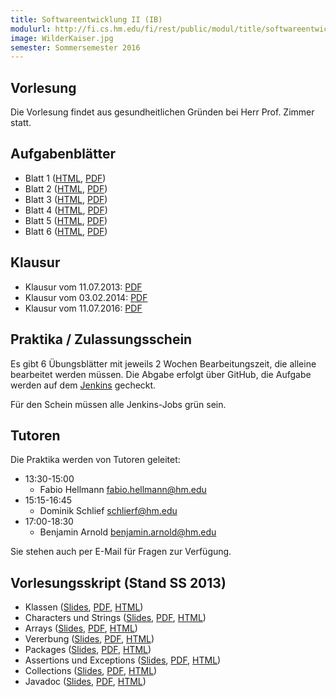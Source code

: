 ```yaml
---
title: Softwareentwicklung II (IB)
modulurl: http://fi.cs.hm.edu/fi/rest/public/modul/title/softwareentwicklungiiib
image: WilderKaiser.jpg
semester: Sommersemester 2016
---
```


<div class="row">
<div class="span6">

## Vorlesung

Die Vorlesung findet aus gesundheitlichen Gründen bei Herr Prof. Zimmer statt.

## Aufgabenblätter

-   Blatt 1
    ([HTML](https://dl.dropboxusercontent.com/u/13563262/lectures/seiiib/html/Blatt1.html),
    [PDF](https://dl.dropboxusercontent.com/u/13563262/lectures/seiiib/pdf/Blatt1.pdf))
-   Blatt 2
    ([HTML](https://dl.dropboxusercontent.com/u/13563262/lectures/seiiib/html/Blatt2.html),
    [PDF](https://dl.dropboxusercontent.com/u/13563262/lectures/seiiib/pdf/Blatt2.pdf))
-   Blatt 3
    ([HTML](https://dl.dropboxusercontent.com/u/13563262/lectures/seiiib/html/Blatt3.html),
    [PDF](https://dl.dropboxusercontent.com/u/13563262/lectures/seiiib/pdf/Blatt3.pdf))
-   Blatt 4
    ([HTML](https://dl.dropboxusercontent.com/u/13563262/lectures/seiiib/html/Blatt4.html),
    [PDF](https://dl.dropboxusercontent.com/u/13563262/lectures/seiiib/pdf/Blatt4.pdf))
-   Blatt 5
    ([HTML](https://dl.dropboxusercontent.com/u/13563262/lectures/seiiib/html/Blatt5.html),
    [PDF](https://dl.dropboxusercontent.com/u/13563262/lectures/seiiib/pdf/Blatt5.pdf))
-   Blatt 6
    ([HTML](https://dl.dropboxusercontent.com/u/13563262/lectures/seiiib/html/Blatt6.html),
    [PDF](https://dl.dropboxusercontent.com/u/13563262/lectures/seiiib/pdf/Blatt6.pdf))

## Klausur

-   Klausur vom 11.07.2013: [PDF](https://dl.dropboxusercontent.com/u/13563262/lectures/seiiib/pdf/KlausurSS13.pdf)
-   Klausur vom 03.02.2014: [PDF](https://dl.dropboxusercontent.com/u/13563262/lectures/seiiib/pdf/KlausurWS13.pdf)
-   Klausur vom 11.07.2016: [PDF](https://dl.dropboxusercontent.com/u/13563262/lectures/seiiib/pdf/KlausurSS16.pdf)

</div>
<div class="span6">

## Praktika / Zulassungsschein

Es gibt 6 Übungsblätter mit jeweils 2 Wochen Bearbeitungszeit, die alleine
bearbeitet werden müssen. Die Abgabe erfolgt über GitHub, die Aufgabe werden
auf dem [Jenkins](https://terraform.cs.hm.edu/jenkins/) gecheckt.

Für den Schein müssen alle Jenkins-Jobs grün sein.

## Tutoren

Die Praktika werden von Tutoren geleitet:

- 13:30-15:00
    - Fabio Hellmann <fabio.hellmann@hm.edu>
- 15:15-16:45
    - Dominik Schlief <schlierf@hm.edu>
- 17:00-18:30
    - Benjamin Arnold <benjamin.arnold@hm.edu>

Sie stehen auch per E-Mail für Fragen zur Verfügung.

## Vorlesungsskript (Stand SS 2013)

-   Klassen
    ([Slides](https://dl.dropboxusercontent.com/u/13563262/lectures/seiiib/presentation/04_Klassen.html),
    [PDF](https://dl.dropboxusercontent.com/u/13563262/lectures/seiiib/pdf/04_Klassen.pdf),
    [HTML](https://dl.dropboxusercontent.com/u/13563262/lectures/seiiib/html/04_Klassen.html))
-   Characters und Strings
    ([Slides](https://dl.dropboxusercontent.com/u/13563262/lectures/seiiib/presentation/05_CharString.html),
    [PDF](https://dl.dropboxusercontent.com/u/13563262/lectures/seiiib/pdf/05_CharString.pdf),
    [HTML](https://dl.dropboxusercontent.com/u/13563262/lectures/seiiib/html/05_CharString.html))
-   Arrays
    ([Slides](https://dl.dropboxusercontent.com/u/13563262/lectures/seiiib/presentation/06_Arrays.html),
    [PDF](https://dl.dropboxusercontent.com/u/13563262/lectures/seiiib/pdf/06_Arrays.pdf),
    [HTML](https://dl.dropboxusercontent.com/u/13563262/lectures/seiiib/html/06_Arrays.html))
-   Vererbung
    ([Slides](https://dl.dropboxusercontent.com/u/13563262/lectures/seiiib/presentation/07_Vererbung.html),
    [PDF](https://dl.dropboxusercontent.com/u/13563262/lectures/seiiib/pdf/07_Vererbung.pdf),
    [HTML](https://dl.dropboxusercontent.com/u/13563262/lectures/seiiib/html/07_Vererbung.html))
-   Packages
    ([Slides](https://dl.dropboxusercontent.com/u/13563262/lectures/seiiib/presentation/08_Packages.html),
    [PDF](https://dl.dropboxusercontent.com/u/13563262/lectures/seiiib/pdf/08_Packages.pdf),
    [HTML](https://dl.dropboxusercontent.com/u/13563262/lectures/seiiib/html/08_Packages.html))
-   Assertions und Exceptions
    ([Slides](https://dl.dropboxusercontent.com/u/13563262/lectures/seiiib/presentation/09_AssertionsExceptions.html),
    [PDF](https://dl.dropboxusercontent.com/u/13563262/lectures/seiiib/pdf/09_AssertionsExceptions.pdf),
    [HTML](https://dl.dropboxusercontent.com/u/13563262/lectures/seiiib/html/09_AssertionsExceptions.html))
-   Collections
    ([Slides](https://dl.dropboxusercontent.com/u/13563262/lectures/seiiib/presentation/10_Collections.html),
    [PDF](https://dl.dropboxusercontent.com/u/13563262/lectures/seiiib/pdf/10_Collections.pdf),
    [HTML](https://dl.dropboxusercontent.com/u/13563262/lectures/seiiib/html/10_Collections.html))
-   Javadoc
    ([Slides](https://dl.dropboxusercontent.com/u/13563262/lectures/seiiib/presentation/Javadoc.html),
    [PDF](https://dl.dropboxusercontent.com/u/13563262/lectures/seiiib/pdf/Javadoc.pdf),
    [HTML](https://dl.dropboxusercontent.com/u/13563262/lectures/seiiib/html/Javadoc.html))

</div>
</div>
